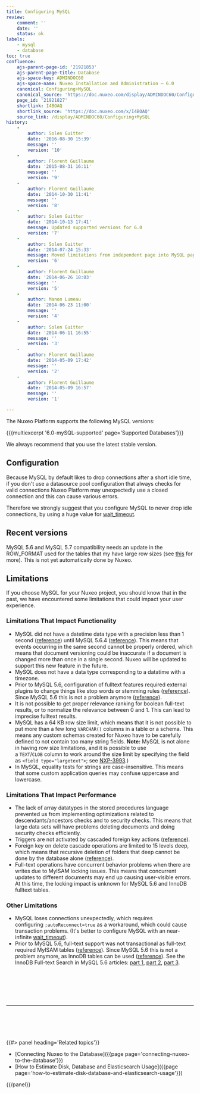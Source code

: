 ```yaml
---
title: Configuring MySQL
review:
    comment: ''
    date: ''
    status: ok
labels:
    - mysql
    - database
toc: true
confluence:
    ajs-parent-page-id: '21921853'
    ajs-parent-page-title: Database
    ajs-space-key: ADMINDOC60
    ajs-space-name: Nuxeo Installation and Administration — 6.0
    canonical: Configuring+MySQL
    canonical_source: 'https://doc.nuxeo.com/display/ADMINDOC60/Configuring+MySQL'
    page_id: '21921827'
    shortlink: I4BOAQ
    shortlink_source: 'https://doc.nuxeo.com/x/I4BOAQ'
    source_link: /display/ADMINDOC60/Configuring+MySQL
history:
    - 
        author: Solen Guitter
        date: '2016-08-30 15:39'
        message: ''
        version: '10'
    - 
        author: Florent Guillaume
        date: '2015-08-31 16:11'
        message: ''
        version: '9'
    - 
        author: Florent Guillaume
        date: '2014-10-30 11:41'
        message: ''
        version: '8'
    - 
        author: Solen Guitter
        date: '2014-10-13 17:41'
        message: Updated supported versions for 6.0
        version: '7'
    - 
        author: Solen Guitter
        date: '2014-07-24 15:33'
        message: Moved limitations from independent page into MySQL page
        version: '6'
    - 
        author: Florent Guillaume
        date: '2014-06-26 18:03'
        message: ''
        version: '5'
    - 
        author: Manon Lumeau
        date: '2014-06-23 11:00'
        message: ''
        version: '4'
    - 
        author: Solen Guitter
        date: '2014-06-11 16:55'
        message: ''
        version: '3'
    - 
        author: Florent Guillaume
        date: '2014-05-09 17:42'
        message: ''
        version: '2'
    - 
        author: Florent Guillaume
        date: '2014-05-09 16:57'
        message: ''
        version: '1'

---
```

The Nuxeo Platform supports the following MySQL versions:

{{{multiexcerpt '6.0-mySQL-supported' page='Supported Databases'}}}

We always recommend that you use the latest stable version.

## Configuration

Because MySQL by default likes to drop connections after a short idle time, if you don't use a datasource pool configuration that always checks for valid connections Nuxeo Platform may unexpectedly use a closed connection and this can cause various errors.

Therefore we strongly suggest that you configure MySQL to never drop idle connections, by using a huge value for&nbsp;[wait_timeout](http://dev.mysql.com/doc/refman/5.5/en/server-system-variables.html#sysvar_wait_timeout).

## Recent versions

MySQL 5.6 and MySQL 5.7 compatibility needs an update in the ROW_FORMAT used for the tables that my have large row sizes (see&nbsp;[this](http://dev.mysql.com/doc/refman/5.6/en/innodb-row-format-dynamic.html)&nbsp;for more). This is not yet automatically done by Nuxeo.

## Limitations

If you choose MySQL for your Nuxeo project, you should know that in the past, we have encountered some limitations that could impact your user experience.

### Limitations That Impact Functionality

*   MySQL did not have a datetime data type with a precision less than 1 second ([reference](http://dev.mysql.com/doc/refman/5.5/en/fractional-seconds.html)) until MySQL 5.6.4 ([reference](http://dev.mysql.com/doc/refman/5.6/en/fractional-seconds.html)). This means that events occurring in the same second cannot be properly ordered, which means that document versioning could be inaccurate if a document is changed more than once in a single second. Nuxeo will be updated to support this new feature in the future.
*   MySQL does not have a data type corresponding to a datatime with a timezone.
*   Prior to MySQL 5.6, configuration of fulltext features required external plugins to change things like stop words or stemming rules ([reference](http://dev.mysql.com/doc/refman/5.5/en/fulltext-stopwords.html)). Since MySQL 5.6 this is not a problem anymore ([reference](http://dev.mysql.com/doc/refman/5.6/en/fulltext-stopwords.html)).
*   It is not possible to get proper relevance ranking for boolean full-text results, or to normalize the relevance between 0 and 1\. This can lead to imprecise fulltext results.
*   MySQL has a 64 KB row size limit, which means that it is not possible to put more than a few long `VARCHAR()` columns in a table or a schema. This means any custom schemas created for Nuxeo have to be carefully defined to not contain too many string fields.
    **Note:** MySQL is not alone in having row size limitations, and it is possible to use a&nbsp;`TEXT`/`CLOB`&nbsp;column to work around the size limit by specifying the field as&nbsp;`<field type="largetext">`; see&nbsp;[NXP-3993](http://jira.nuxeo.com/browse/NXP-3993).)
*   In MySQL, equality tests for strings are case-insensitive. This means that some custom application queries may confuse uppercase and lowercase.

### Limitations That Impact Performance

*   The lack of array datatypes in the stored procedures language prevented us from implementing optimizations related to descendants/ancestors checks and to security checks. This means that large data sets will have problems deleting documents and doing security checks efficiently.
*   Triggers are not activated by cascaded foreign key actions ([reference](http://dev.mysql.com/doc/refman/5.5/en/innodb-foreign-key-constraints.html)).
*   Foreign key on delete cascade operations are limited to 15 levels deep, which means that recursive deletion of folders that deep cannot be done by the database alone ([reference](http://dev.mysql.com/doc/refman/5.5/en/innodb-foreign-key-constraints.html)).
*   Full-text operations have concurrent behavior problems when there are writes due to MyISAM locking issues. This means that concurrent updates to different documents may end up causing user-visible errors. At this time, the locking impact is unknown for MySQL 5.6 and InnoDB fulltext tables.

### Other Limitations

*   MySQL loses connections unexpectedly, which requires configuring&nbsp;`;autoReconnect=true`&nbsp;as a workaround, which could cause transaction problems. (It's better to configure MySQL with an near-infinite&nbsp;[wait_timeout](http://dev.mysql.com/doc/refman/5.5/en/server-system-variables.html#sysvar_wait_timeout)).
*   Prior to MySQL 5.6, full-text support was not transactional as full-text required MyISAM tables ([reference](http://dev.mysql.com/doc/refman/5.5/en/fulltext-search.html)). Since MySQL 5.6 this is not a problem anymore, as InnoDB tables can be used ([reference](http://dev.mysql.com/doc/refman/5.6/en/fulltext-search.html)). See the InnoDB Full-text Search in MySQL 5.6 articles:&nbsp;[part 1](http://www.mysqlperformanceblog.com/2013/02/26/myisam-vs-innodb-full-text-search-in-mysql-5-6-part-1/),&nbsp;[part 2](http://www.mysqlperformanceblog.com/2013/03/04/innodb-full-text-search-in-mysql-5-6-part-2-the-queries/),&nbsp;[part 3](http://www.mysqlperformanceblog.com/2013/07/31/innodb-full-text-search-in-mysql-5-6-part-3/).

&nbsp;

&nbsp;

&nbsp;

* * *

<div class="row" data-equalizer data-equalize-on="medium"><div class="column medium-6">

&nbsp;

&nbsp;

{{#> panel heading='Related topics'}}

*   [Connecting Nuxeo to the Database]({{page page='connecting-nuxeo-to-the-database'}})
*   [How to Estimate Disk, Database and Elasticsearch Usage]({{page page='how-to-estimate-disk-database-and-elasticsearch-usage'}})

{{/panel}}

&nbsp;

&nbsp;

</div><div class="column medium-6">

&nbsp;

</div></div>
